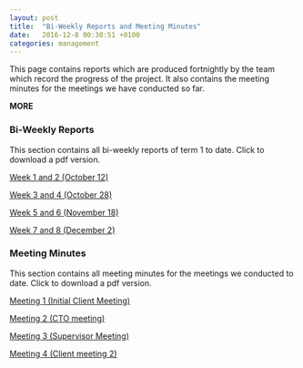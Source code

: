 ```yaml
---
layout: post
title:  "Bi-Weekly Reports and Meeting Minutes"
date:   2016-12-8 00:30:51 +0100
categories: management
---
```


This page contains reports which are produced fortnightly by the team which record the progress of the project. It also contains the meeting minutes for the meetings we have conducted so far.

__MORE__

<h3 class="section-header">Bi-Weekly Reports</h3>
This section contains all bi-weekly reports of term 1 to date. Click to download a pdf version.

<a href="https://github.com/mbellgb/syseng19-docs/raw/master/biweekly-reports/2016-10-12.pdf" class="btn btn-primary">Week 1 and 2 (October 12)</a>

<a href="https://github.com/mbellgb/syseng19-docs/raw/master/biweekly-reports/2016-10-28.pdf" class="btn btn-primary">Week 3 and 4 (October 28)</a>

<a href="https://github.com/mbellgb/syseng19-docs/raw/master/biweekly-reports/2016-11-18.pdf" class="btn btn-primary">Week 5 and 6 (November 18)</a>

<a href="https://github.com/mbellgb/syseng19-docs/raw/master/biweekly-reports/2016-12-02.pdf" class="btn btn-primary">Week 7 and 8 (December 2)</a>

<h3 class="section-header">Meeting Minutes</h3>
This section contains all meeting minutes for the meetings we conducted to date. Click to download a pdf version.

<a href="https://github.com/mbellgb/syseng19-docs/raw/master/meeting%20minutes/meeting%201.pdf" class="btn btn-primary">Meeting 1 (Initial Client Meeting)</a>

<a href="https://github.com/mbellgb/syseng19-docs/raw/master/meeting%20minutes/meeting%202.pdf" class="btn btn-primary">Meeting 2 (CTO meeting)</a>

<a href="https://github.com/mbellgb/syseng19-docs/raw/master/meeting%20minutes/meeting%203.pdf" class="btn btn-primary">Meeting 3 (Supervisor Meeting)</a>

<a href="https://github.com/mbellgb/syseng19-docs/raw/master/meeting%20minutes/meeting%204.pdf" class="btn btn-primary">Meeting 4 (Client meeting 2)</a>